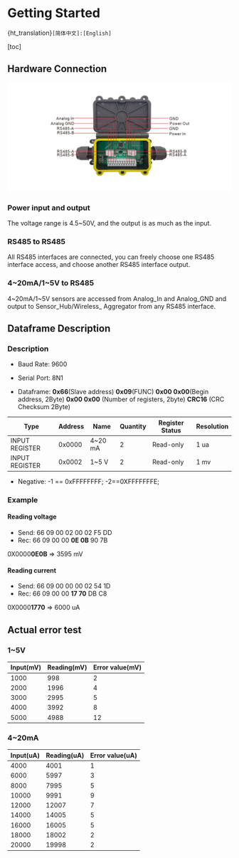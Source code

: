 # Getting Started

{ht_translation}`[简体中文]:[English]`

[toc]

## Hardware Connection
![](img/01.jpg)

### Power input and output
The voltage range is 4.5~50V, and the output is as much as the input.
### RS485 to RS485
All RS485 interfaces are connected, you can freely choose one RS485 interface access, and choose another RS485 interface output.
### 4~20mA/1~5V to RS485
4~20mA/1~5V sensors are accessed from Analog_In and Analog_GND and output to Sensor_Hub/Wireless_ Aggregator from any RS485 interface.
## Dataframe Description
### Description
- Baud Rate: 9600
- Serial Port: 8N1

- Dataframe: **0x66**(Slave address)  **0x09**(FUNC)  **0x00 0x00**(Begin address, 2Byte) **0x00 0x00** (Number of registers, 2byte) **CRC16** (CRC Checksum 2Byte)

| Type           | Address | Name    | Quantity | Register Status | Resolution |
| -------------- | ------- | ------- | -------- | --------------- | ---------- |
| INPUT REGISTER | 0x0000  | 4~20 mA | 2        | Read-only       | 1 ua       |
| INPUT REGISTER | 0x0002  | 1~5 V   | 2        | Read-only       | 1 mv       |

- Negative: -1 == 0xFFFFFFFF; -2==0XFFFFFFFE;

### Example

#### Reading voltage

- Send: 66 09 00 02 00 02 F5 DD 
- Rec:  66 09 00 00 **0E 0B** 90 7B

0X0000**0E0B** => 3595 mV 

#### Reading current
- Send: 66 09 00 00 00 02 54 1D 
- Rec:  66 09 00 00 **17 70** DB C8 

0X0000**1770** => 6000 uA

## Actual error test

### 1~5V

| Input(mV) | Reading(mV) | Error value(mV) |
| --------- | ----------- | --------------- |
| 1000      | 998         | 2               |
| 2000      | 1996        | 4               |
| 3000      | 2995        | 5               |
| 4000      | 3992        | 8               |
| 5000      | 4988        | 12              |

### 4~20mA

| Input(uA) | Reading(uA)   | Error value(uA) |
| --------- | ------------- | ---------- |
| 4000      | 4001          | 1          |
| 6000      | 5997          | 3          |
| 8000      | 7995          | 5          |
| 10000     | 9991          | 9          |
| 12000     | 12007         | 7          |
| 14000     | 14005         | 5          |
| 16000     | 16005         | 5          |
| 18000     | 18002         | 2          |
| 20000     | 19998         | 2          |
